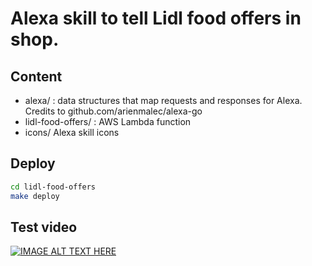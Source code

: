 # Alexa skill to tell Lidl food offers in shop.

## Content

- alexa/ : data structures that map requests and responses for Alexa. Credits to github.com/arienmalec/alexa-go
- lidl-food-offers/ : AWS Lambda function
- icons/ Alexa skill icons

## Deploy
``` bash
cd lidl-food-offers
make deploy
```

## Test video
[![IMAGE ALT TEXT HERE](https://img.youtube.com/vi/xzAK07KOa4k/0.jpg)](https://www.youtube.com/watch?v=xzAK07KOa4k)
